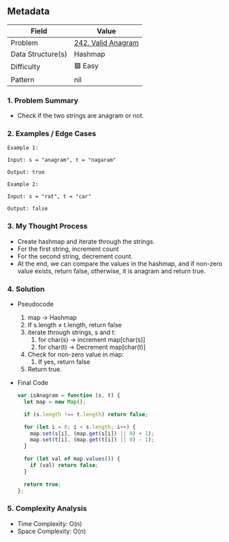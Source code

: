 ## Metadata

| Field             | Value                                                              |
| ----------------- | ------------------------------------------------------------------ |
| Problem           | [242. Valid Anagram](https://leetcode.com/problems/valid-anagram/) |
| Data Structure(s) | Hashmap                                                            |
| Difficulty        | 🟩 Easy                                                            |
| Pattern           | nil                                                                |

### 1. Problem Summary

- Check if the two strings are anagram or not.

### 2. Examples / Edge Cases

```
Example 1:

Input: s = "anagram", t = "nagaram"

Output: true

Example 2:

Input: s = "rat", t = "car"

Output: false
```

### 3. My Thought Process

- Create hashmap and iterate through the strings.
- For the first string, increment count
- For the second string, decrement count.
- At the end, we can compare the values in the hashmap, and if non-zero value exists, return false, otherwise, it is anagram and return true.

### 4. Solution

- Pseudocode
  1. map → Hashmap
  2. If s.length ≠ t.length, return false
  3. iterate through strings, s and t:
     1. for char(s) → increment map[char(s)]
     2. for char(t) → Decrement map[char(t)]
  4. Check for non-zero value in map:
     1. If yes, return false
  5. Return true.
- Final Code

  ```js
  var isAnagram = function (s, t) {
    let map = new Map();

    if (s.length !== t.length) return false;

    for (let i = 0; i < s.length; i++) {
      map.set(s[i], (map.get(s[i]) || 0) + 1);
      map.set(t[i], (map.get(t[i]) || 0) - 1);
    }

    for (let val of map.values()) {
      if (val) return false;
    }

    return true;
  };
  ```

### 5. Complexity Analysis

- Time Complexity: O(n)
- Space Complexity: O(n)
